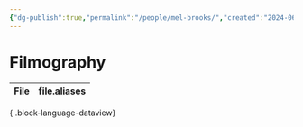 ```yaml
---
{"dg-publish":true,"permalink":"/people/mel-brooks/","created":"2024-06-17","updated":"2024-10-07"}
---
```



# Filmography

| File | file.aliases |
| ---- | ------------ |

{ .block-language-dataview}
